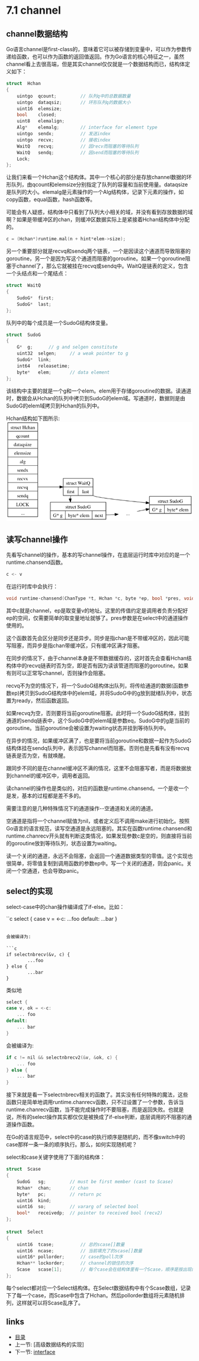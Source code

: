 # 7.1 channel

## channel数据结构
Go语言channel是first-class的，意味着它可以被存储到变量中，可以作为参数传递给函数，也可以作为函数的返回值返回。作为Go语言的核心特征之一，虽然channel看上去很高端，但是其实channel仅仅就是一个数据结构而已，结构体定义如下：

```c
struct	Hchan
{
	uintgo	qcount;			// 队列q中的总数据数量
	uintgo	dataqsiz;		// 环形队列q的数据大小
	uint16	elemsize;
	bool	closed;
	uint8	elemalign;
	Alg*	elemalg;		// interface for element type
	uintgo	sendx;			// 发送index
	uintgo	recvx;			// 接收index
	WaitQ	recvq;			// 因recv而阻塞的等待队列
	WaitQ	sendq;			// 因send而阻塞的等待队列
	Lock;
};
```

让我们来看一个Hchan这个结构体。其中一个核心的部分是存放channel数据的环形队列，由qcount和elemsize分别指定了队列的容量和当前使用量。dataqsize是队列的大小。elemalg是元素操作的一个Alg结构体，记录下元素的操作，如copy函数，equal函数，hash函数等。


可能会有人疑惑，结构体中只看到了队列大小相关的域，并没有看到存放数据的域啊？如果是带缓冲区的chan，则缓冲区数据实际上是紧接着Hchan结构体中分配的。

```c
c = (Hchan*)runtime.mal(n + hint*elem->size);
```

另一个重要部分就是recvq和sendq两个链表，一个是因读这个通道而导致阻塞的goroutine，另一个是因为写这个通道而阻塞的goroutine。如果一个goroutine阻塞于channel了，那么它就被挂在recvq或sendq中。WaitQ是链表的定义，包含一个头结点和一个尾结点：

```c
struct	WaitQ
{
	SudoG*	first;
	SudoG*	last;
};
```

队列中的每个成员是一个SudoG结构体变量。

```c
struct	SudoG
{
	G*	g;		// g and selgen constitute
	uint32	selgen;		// a weak pointer to g
	SudoG*	link;
	int64	releasetime;
	byte*	elem;		// data element
};
```

该结构中主要的就是一个g和一个elem。elem用于存储goroutine的数据。读通道时，数据会从Hchan的队列中拷贝到SudoG的elem域。写通道时，数据则是由SudoG的elem域拷贝到Hchan的队列中。

Hchan结构如下图所示:
![](images/7.1.channel.png?raw=true)

## 读写channel操作

先看写channel的操作，基本的写channel操作，在底层运行时库中对应的是一个runtime.chansend函数。

```go
c <- v
```

在运行时库中会执行：

```c
void runtime·chansend(ChanType *t, Hchan *c, byte *ep, bool *pres, void *pc)
```

其中c就是channel，ep是取变量v的地址。这里的传值约定是调用者负责分配好ep的空间，仅需要简单的取变量地址就够了。pres参数是在select中的通道操作使用的。

这个函数首先会区分是同步还是异步。同步是指chan是不带缓冲区的，因此可能写阻塞，而异步是指chan带缓冲区，只有缓冲区满才阻塞。
   
在同步的情况下，由于channel本身是不带数据缓存的，这时首先会查看Hchan结构体中的recvq链表时否为空，即是否有因为读该管道而阻塞的goroutine。如果有则可以正常写channel，否则操作会阻塞。

recvq不为空的情况下，将一个SudoG结构体出队列，将传给通道的数据(函数参数ep)拷贝到SudoG结构体中的elem域，并将SudoG中的g放到就绪队列中，状态置为ready，然后函数返回。

如果recvq为空，否则要将当前goroutine阻塞。此时将一个SudoG结构体，挂到通道的sendq链表中，这个SudoG中的elem域是参数eq，SudoG中的g是当前的goroutine。当前goroutine会被设置为waiting状态并挂到等待队列中。

在异步的情况，如果缓冲区满了，也是要将当前goroutine和数据一起作为SudoG结构体挂在sendq队列中，表示因写channel而阻塞。否则也是先看有没有recvq链表是否为空，有就唤醒。

跟同步不同的是在channel缓冲区不满的情况，这里不会阻塞写者，而是将数据放到channel的缓冲区中，调用者返回。
   
读channel的操作也是类似的，对应的函数是runtime.chansend。一个是收一个是发，基本的过程都是差不多的。

需要注意的是几种特殊情况下的通道操作--空通道和关闭的通道。

空通道是指将一个channel赋值为nil，或者定义后不调用make进行初始化。按照Go语言的语言规范，读写空通道是永远阻塞的。其实在函数runtime.chansend和runtime.chanrecv开头就有判断这类情况，如果发现参数c是空的，则直接将当前的goroutine放到等待队列，状态设置为waiting。

读一个关闭的通道，永远不会阻塞，会返回一个通道数据类型的零值。这个实现也很简单，将零值复制到调用函数的参数ep中。写一个关闭的通道，则会panic。关闭一个空通道，也会导致panic。

## select的实现

select-case中的chan操作编译成了if-else。比如：

``c
select {
case v = <-c:
        ...foo
default:
        ...bar
}
```

会被编译为:

```c
if selectnbrecv(&v, c) {
        ...foo
} else {
        ...bar
}
```

类似地

```c
select {
case v, ok = <-c:
	... foo
default:
	... bar
}
```

会被编译为:

```c
if c != nil && selectnbrecv2(&v, &ok, c) {
	... foo
} else {
	... bar
}
```

接下来就是看一下selectnbrecv相关的函数了。其实没有任何特殊的魔法，这些函数只是简单地调用runtime.chanrecv函数，只不过设置了一个参数，告诉当runtime.chanrecv函数，当不能完成操作时不要阻塞，而是返回失败。也就是说，所有的select操作其实都仅仅是被换成了if-else判断，底层调用的不阻塞的通道操作函数。

在Go的语言规范中，select中的case的执行顺序是随机的，而不像switch中的case那样一条一条的顺序执行。那么，如何实现随机呢？

select和case关键字使用了下面的结构体：

```c
struct	Scase
{
	SudoG	sg;			// must be first member (cast to Scase)
	Hchan*	chan;		// chan
	byte*	pc;			// return pc
	uint16	kind;
	uint16	so;			// vararg of selected bool
	bool*	receivedp;	// pointer to received bool (recv2)
};

struct	Select
{
	uint16	tcase;			// 总的scase[]数量
	uint16	ncase;			// 当前填充了的scase[]数量
	uint16*	pollorder;		// case的poll次序
	Hchan**	lockorder;		// channel的锁住的次序
	Scase	scase[1];		// 每个case会在结构体里有一个Scase，顺序是按出现的次序
};
```

每个select都对应一个Select结构体。在Select数据结构中有个Scase数组，记录下了每一个case，而Scase中包含了Hchan。然后pollorder数组将元素随机排列，这样就可以将Scase乱序了。

## links
 * [目录](<preface.md>)
 * 上一节: [高级数据结构的实现]
 * 下一节: [interface](<07.2.md>)
